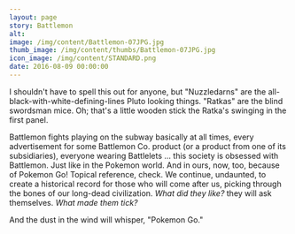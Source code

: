 ```yaml
---
layout: page
story: Battlemon
alt:
image: /img/content/Battlemon-07JPG.jpg
thumb_image: /img/content/thumbs/Battlemon-07JPG.jpg
icon_image: /img/content/STANDARD.png
date: 2016-08-09 00:00:00
---
```


I shouldn't have to spell this out for anyone, but "Nuzzledarns" are the all-black-with-white-defining-lines Pluto looking things. "Ratkas" are the blind swordsman mice. Oh; that's a little wooden stick the Ratka's swinging in the first panel.

Battlemon fights playing on the subway basically at all times, every advertisement for some Battlemon Co. product (or a product from one of its subsidiaries), everyone wearing Battlelets ... this society is obsessed with Battlemon. Just like in the Pokemon world. And in ours, now, too, because of Pokemon Go! Topical reference, check. We continue, undaunted, to create a historical record for those who will come after us, picking through the bones of our long-dead civilization. <em>What did they like?</em> they will ask themselves. <em>What made them tick?</em>

And the dust in the wind will whisper, "Pokemon Go."
